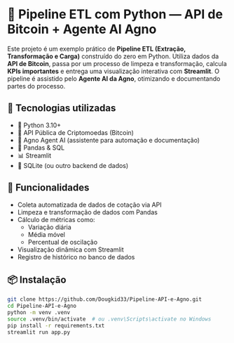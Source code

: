 # 🔁 Pipeline ETL com Python — API de Bitcoin + Agente AI Agno

Este projeto é um exemplo prático de **Pipeline ETL (Extração, Transformação e Carga)** construído do zero em Python. Utiliza dados da **API de Bitcoin**, passa por um processo de limpeza e transformação, calcula **KPIs importantes** e entrega uma visualização interativa com **Streamlit**. O pipeline é assistido pelo **Agente AI da Agno**, otimizando e documentando partes do processo.

## 📌 Tecnologias utilizadas

- 🐍 Python 3.10+
- 📡 API Pública de Criptomoedas (Bitcoin)
- 🤖 Agno Agent AI (assistente para automação e documentação)
- 🧮 Pandas & SQL
- 📊 Streamlit
- 💾 SQLite (ou outro backend de dados)

## 🚀 Funcionalidades

- Coleta automatizada de dados de cotação via API
- Limpeza e transformação de dados com Pandas
- Cálculo de métricas como:
  - Variação diária
  - Média móvel
  - Percentual de oscilação
- Visualização dinâmica com Streamlit
- Registro de histórico no banco de dados

## 📦 Instalação

```bash
git clone https://github.com/Dougkid33/Pipeline-API-e-Agno.git
cd Pipeline-API-e-Agno
python -m venv .venv
source .venv/bin/activate  # ou .venv\Scripts\activate no Windows
pip install -r requirements.txt
streamlit run app.py
